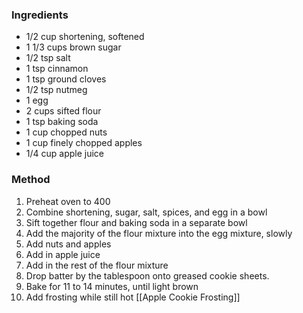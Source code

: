 ### Ingredients
-   1/2 cup shortening, softened
-   1 1/3 cups brown sugar
-   1/2 tsp salt
-   1 tsp cinnamon
-   1 tsp ground cloves
-   1/2 tsp nutmeg
-   1 egg
-   2 cups sifted flour
-   1 tsp baking soda
-   1 cup chopped nuts
-   1 cup finely chopped apples
-   1/4 cup apple juice

### Method
1.  Preheat oven to 400
2.  Combine shortening, sugar, salt, spices, and egg in a bowl
3.  Sift together flour and baking soda in a separate bowl
4.  Add the majority of the flour mixture into the egg mixture, slowly
5.  Add nuts and apples
6.  Add in apple juice
7.  Add in the rest of the flour mixture
8.  Drop batter by the tablespoon onto greased cookie sheets.
9.  Bake for 11 to 14 minutes, until light brown
10.  Add frosting while still hot [[Apple Cookie Frosting]]